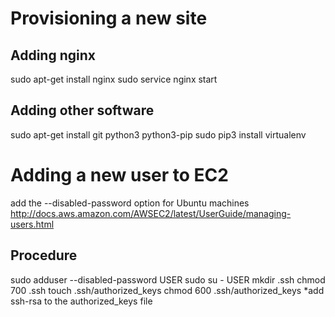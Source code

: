 Provisioning a new site
=======================

## Adding nginx
sudo apt-get install nginx
sudo service nginx start
## Adding other software
sudo apt-get install git python3 python3-pip
sudo pip3 install virtualenv

Adding a new user to EC2
========================
add the --disabled-password option for Ubuntu machines
http://docs.aws.amazon.com/AWSEC2/latest/UserGuide/managing-users.html
## Procedure
sudo adduser --disabled-password USER
sudo su - USER
mkdir .ssh
chmod 700 .ssh
touch .ssh/authorized_keys
chmod 600 .ssh/authorized_keys
*add ssh-rsa to the authorized_keys file


